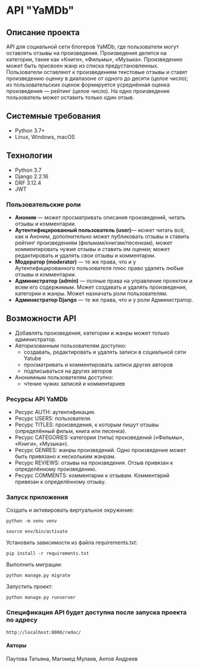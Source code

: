 # API "YaMDb"
## Описание проекта
API для социальной сети блогеров YaMDb, где пользователи могут оставлять отзывы на произведения.
Произведения делятся на категории, такие как «Книги», «Фильмы», «Музыка».
Произведению может быть присвоен жанр из списка предустановленных.
Пользователи оставляют к произведениям текстовые отзывы и ставят произведению оценку в диапазоне от одного до десяти (целое число); из пользовательских оценок формируется усреднённая оценка произведения — рейтинг (целое число). На одно произведение пользователь может оставить только один отзыв.


## Системные требования
- Python 3.7+
- Linux, Windows, macOS

## Технологии
- Python 3.7 
- Django 2.2.16
- DRF 3.12.4
- JWT

### Пользовательские роли

* **Аноним** — может просматривать описания произведений, читать отзывы и комментарии.
* **Аутентифицированный пользователь (user)**— может читать всё, как и Аноним, дополнительно может публиковать отзывы и ставить рейтинг произведениям (фильмам/книгам/песенкам), может комментировать чужие отзывы и ставить им оценки; может редактировать и удалять свои отзывы и комментарии.
* **Модератор (moderator)** — те же права, что и у Аутентифицированного пользователя плюс право удалять любые отзывы и комментарии.
* **Администратор (admin)** — полные права на управление проектом и всем его содержимым. Может создавать и удалять произведения, категории и жанры. Может назначать роли пользователям.
* **Администратор Django** — те же права, что и у роли Администратор.


## Возможности API
- Добавлять произведения, категории и жанры может только администратор.
- Авторизованным пользователям доступно:
  - создавать, редактировать и удалять записи в социальной сети Yatube
  - просматривать и комментировать записи других авторов
  - подписываться на других авторов
- Анонимным пользователям доступно:
  - чтение чужих записей и комментариев

### Ресурсы API YaMDb
* Ресурс AUTH: аутентификация.
* Ресурс USERS: пользователи.
* Ресурс TITLES: произведения, к которым пишут отзывы (определённый фильм, книга или песенка).
* Ресурс CATEGORIES: категории (типы) произведений («Фильмы», «Книги», «Музыка»).
* Ресурс GENRES: жанры произведений. Одно произведение может быть привязано к нескольким жанрам.
* Ресурс REVIEWS: отзывы на произведения. Отзыв привязан к определённому произведению.
* Ресурс COMMENTS: комментарии к отзывам. Комментарий привязан к определённому отзыву.


### Запуск приложения

Cоздать и активировать виртуальное окружение:

```
python -m venv venv
```

```
source env/bin/activate
```

Установить зависимости из файла requirements.txt:

```
pip install -r requirements.txt
```

Выполнить миграции:

```
python manage.py migrate
```

Запустить проект:

```
python manage.py runserver
```

### Спецификация API будет доступна после запуска проекта по адресу
```
http://localhost:8000/redoc/
```

#### Авторы
Паутова Татьяна, Магомед Мулаев, Антов Андреев
